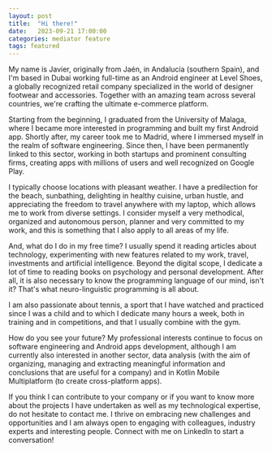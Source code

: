 ```yaml
---
layout: post
title:  "Hi there!"
date:   2023-09-21 17:00:00
categories: mediator feature
tags: featured
---
```



My name is Javier, originally from Jaén, in Andalucía (southern Spain), and I'm based in Dubai 
working full-time as an Android engineer at Level Shoes, a globally recognized retail company 
specialized in the world of designer footwear and accessories. Together with an amazing team across 
several countries, we're crafting the ultimate e-commerce platform.


Starting from the beginning, I graduated from the University of Malaga, where I became more 
interested in programming and built my first Android app. Shortly after, my career took me to 
Madrid, where I immersed myself in the realm of software engineering. Since then, I have been 
permanently linked to this sector, working in both startups and prominent consulting firms, 
creating apps with millions of users and well recognized on Google Play.


I typically choose locations with pleasant weather. I have a predilection for the beach, sunbathing, 
delighting in healthy cuisine, urban hustle, and appreciating the freedom to travel anywhere with my 
laptop, which allows me to work from diverse settings. I consider myself a very methodical, organized 
and autonomous person, planner and very committed to my work, and this is something that I also apply 
to all areas of my life.


And, what do I do in my free time? I usually spend it reading articles about technology, experimenting 
with new features related to my work, travel, investments and artificial intelligence. Beyond the digital 
scope, I dedicate a lot of time to reading books on psychology and personal development. After all, it is 
also necessary to know the programming language of our mind, isn't it? That's what neuro-linguistic 
programming is all about.


I am also passionate about tennis, a sport that I have watched and practiced since I was a child 
and to which I dedicate many hours a week, both in training and in competitions, and that I 
usually combine with the gym.


How do you see your future? My professional interests continue to focus on software engineering 
and Android apps development, although I am currently also interested in another sector, data 
analysis (with the aim of organizing, managing and extracting meaningful information and conclusions 
that are useful for a company) and in Kotlin Mobile Multiplatform (to create cross-platform apps).


If you think I can contribute to your company or if you want to know more about the projects I have 
undertaken as well as my technological expertise, do not hesitate to contact me. I thrive on embracing 
new challenges and opportunities and I am always open to engaging with colleagues, industry experts and 
interesting people. Connect with me on LinkedIn to start a conversation!
